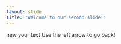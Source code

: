 ```yaml
---
layout: slide
title: "Welcome to our second slide!"
---
```

new your text
Use the left arrow to go back!
